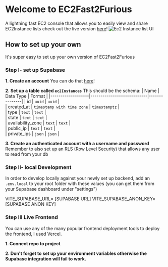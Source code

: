 # Welcome to EC2Fast2Furious

A lightning fast EC2 console that allows you to easily view and share EC2Instance lists
check out the live version [here](https://ec2fast2furious-goldfingersvoxs-projects.vercel.app/ )! 
![Ec2 Instance list UI](https://kcycykiximadrkttpcif.supabase.co/storage/v1/object/public/images/sc1.png?t=2023-12-18T13:48:09.869Z)

## How to set up your own

It's super easy to set up your own version of EC2Fast2Furious

### Step I- set up Supabase

**1. Create an account**
You can do that [here](https://supabase.com/)!

**2. Set up a table called `ec2Instances`**
This should be the schema:
| Name              | Data Type                  | Format        |
|-------------------|----------------------------|---------------|
| id                | `uuid`                     | `uuid`        |  
| created_at        | `timestamp with time zone` | `timestamptz` |  
| type              | `text`                     | `text`        |  
| state             | `text`                     | `text`        |  
| availability_zone | `text`                     | `text`        |  
| public_ip         | `text`                     | `text`        |  
| private_ips       | `json`                     | `json`        |  
 
 **3. Create an authenticated account with a username and password**
 Remember to also set up an RLS (Row Level Security) that allows any user to read from your db


### Step II- local Development

In order to develop locally against your newly set up backend, add an `.env.local` to your root folder with these values (you can get them from your Supabase dashboard under "settings")

VITE_SUPABASE_URL= [SUPABASE URL]
VITE_SUPABASE_ANON_KEY= [SUPABASE ANON KEY]

### Step III Live Frontend

You can use any of the many popular frontend deployment tools to deploy the frontend, I used Vercel.

**1. Connect repo to project**

**2. Don't forget to set up your environment variables otherwise the Supabase integration will fail to work.**
